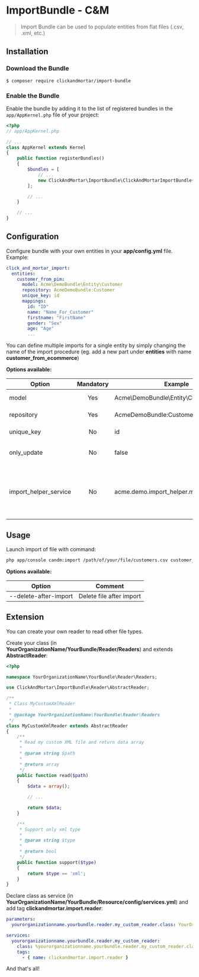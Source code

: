 # ImportBundle - C&M

> Import Bundle can be used to populate entities from flat files (.csv, .xml, etc.)

## Installation

### Download the Bundle

```console
$ composer require clickandmortar/import-bundle
```

### Enable the Bundle

Enable the bundle by adding it to the list of registered bundles
in the `app/AppKernel.php` file of your project:

```php
<?php
// app/AppKernel.php

// ...
class AppKernel extends Kernel
{
    public function registerBundles()
    {
        $bundles = [
            // ...
            new ClickAndMortar\ImportBundle\ClickAndMortarImportBundle(),
        ];

        // ...
    }

    // ...
}
```

## Configuration

Configure bundle with your own entities in your **app/config.yml** file. Example:
```yaml
click_and_mortar_import:
  entities:
    customer_from_pim:
      model: Acme\DemoBundle\Entity\Customer
      repository: AcmeDemoBundle:Customer
      unique_key: id
      mappings:
        id: "ID"
        name: "Name_For_Customer"
        firstname: "FirstName"
        gender: "Sex"
        age: "Age"
        ...
```

You can define multiple imports for a single entity by simply changing the name of the import procedure (eg. add a new part under **entities** with name **customer_from_ecommerce**)

**Options available:**

| Option                  | Mandatory | Example                                 |                                                                                                                                          Comment |
|-------------------------|:---------:|-----------------------------------------|-------------------------------------------------------------------------------------------------------------------------------------------------:|
| model                   | Yes       | Acme\DemoBundle\Entity\Customer         | Model name in your project                                                                                                                       |
| repository              | Yes       | AcmeDemoBundle:Customer                 | Repository name for entity                                                                                                                       |
| unique_key              | No        | id                                      | Allows entities update from a property                                                                                                           |
| only_update             | No        | false                                   | If true, only update existing entities by using unique_key                                                                                       |
| import_helper_service   | No        | acme.demo.import_helper.my_import_helper| Extension point to complete classic mapping data on entity. Service must implements "ImportHelperInterface" interface                            |

## Usage

Launch import of file with command:
```bash
php app/console candm:import /path/of/your/file/customers.csv customer_from_pim
```

**Options available:**

| Option                | Comment                  |
|-----------------------|--------------------------|
| --delete-after-import | Delete file after import |

## Extension

You can create your own reader to read other file types.

Create your class (in **YourOrganizationName/YourBundle/Reader/Readers**) and extends **AbstractReader**:
```php
<?php

namespace YourOrganizationName\YourBundle\Reader\Readers;

use ClickAndMortar\ImportBundle\Reader\AbstractReader;

/**
 * Class MyCustomXmlReader
 *
 * @package YourOrganizationName\YourBundle\Reader\Readers
 */
class MyCustomXmlReader extends AbstractReader
{
    /**
     * Read my custom XML file and return data array
     *
     * @param string $path
     *
     * @return array
     */
    public function read($path)
    {
        $data = array();

        // ...

        return $data;
    }

    /**
     * Support only xml type
     *
     * @param string $type
     *
     * @return bool
     */
    public function support($type)
    {
        return $type == 'xml';
    }
}
```

Declare class as service (in **YourOrganizationName/YourBundle/Resource/config/services.yml**) and add tag **clickandmortar.import.reader**:
```yaml
parameters:
  yourorganizationname.yourbundle.reader.my_custom_reader.class: YourOrganizationName\YourBundle\Reader\Readers\MyCustomXmlReader

services:
  yourorganizationname.yourbundle.reader.my_custom_reader:
    class: %yourorganizationname.yourbundle.reader.my_custom_reader.class%
    tags:
      - { name: clickandmortar.import.reader }
```

And that's all!

